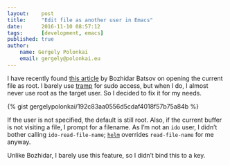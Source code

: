 ```yaml
---
layout:    post
title:     "Edit file as another user in Emacs"
date:      2016-11-10 08:57:12
tags:      [development, emacs]
published: true
author:
    name: Gergely Polonkai
    email: gergely@polonkai.eu
---
```


I have recently found
[this article](http://emacsredux.com/blog/2013/04/21/edit-files-as-root/) by
Bozhidar Batsov on opening the current file as root. I barely use
[tramp](https://www.gnu.org/software/tramp/) for sudo access, but when I do,
I almost never use root as the target user. So I decided to fix it for my
needs.

{% gist gergelypolonkai/192c83aa0556d5cdaf4018f57b75a84b %}

If the user is not specified, the default is still root. Also, if the
current buffer is not visiting a file, I prompt for a filename. As I’m not
an `ido` user, I didn’t bother calling
`ido-read-file-name`; [`helm`](https://github.com/emacs-helm/helm/wiki)
overrides `read-file-name` for me anyway.

Unlike Bozhidar, I barely use this feature, so I didn’t bind this to a key.
